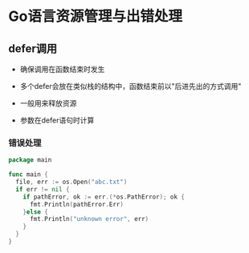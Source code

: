 # Go语言资源管理与出错处理

## defer调用

- 确保调用在函数结束时发生

- 多个defer会放在类似栈的结构中，函数结束前以"后进先出的方式调用"

- 一般用来释放资源

- 参数在defer语句时计算

### 错误处理

```go
package main

func main {
  file, err := os.Open("abc.txt")
  if err != nil {
    if pathError, ok := err.(*os.PathError); ok {
      fmt.Println(pathError.Err)
    }else {
      fmt.Println("unknown error", err)
    }
  }
}
```
